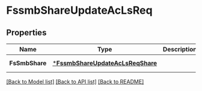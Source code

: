 # FssmbShareUpdateAcLsReq

## Properties
Name | Type | Description | Notes
------------ | ------------- | ------------- | -------------
**FsSmbShare** | [***FssmbShareUpdateAcLsReqShare**](FSSMBShareUpdateACLsReq_Share.md) |  | [default to null]

[[Back to Model list]](../README.md#documentation-for-models) [[Back to API list]](../README.md#documentation-for-api-endpoints) [[Back to README]](../README.md)


